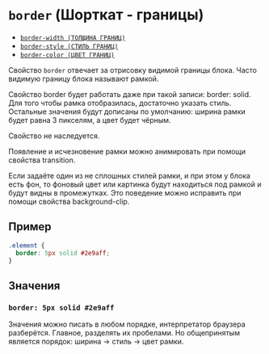 # `border` (Шорткат - границы)

- [`border-width (ТОЛЩИНА ГРАНИЦ)`](./border-width.md)
- [`border-style (СТИЛЬ ГРАНИЦ)`](./border-style.md)
- [`border-color (ЦВЕТ ГРАНИЦ)`](./border-color.md)

Свойство `border` отвечает за отрисовку видимой границы блока. Часто видимую границу блока называют рамкой.

Свойство border будет работать даже при такой записи: border: solid. Для того чтобы рамка отобразилась, достаточно указать стиль. Остальные значения будут дописаны по умолчанию: ширина рамки будет равна 3 пикселям, а цвет будет чёрным.

Свойство не наследуется.

Появление и исчезновение рамки можно анимировать при помощи свойства transition.

Если задаёте один из не сплошных стилей рамки, и при этом у блока есть фон, то фоновый цвет или картинка будут находиться под рамкой и будут видны в промежутках. Это поведение можно исправить при помощи свойства background-clip.

## Пример

```css
.element {
  border: 5px solid #2e9aff;
}
```

## Значения

### `border: 5px solid #2e9aff`

Значения можно писать в любом порядке, интерпретатор браузера разберётся. Главное, разделять их пробелами. Но общепринятым является порядок: ширина → стиль → цвет рамки.
